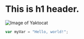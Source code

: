 # This is h1 header.
![Image of Yaktocat](https://octodex.github.com/images/yaktocat.png)
``` javascript
var myVar = "Hello, world!";
```
